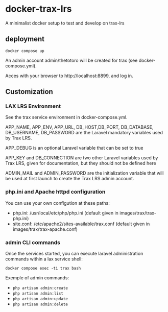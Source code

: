 # docker-trax-lrs

A minimalist docker setup to test and develop on trax-lrs

## deployment

```
docker compose up
```

An admin account admin/thetotoro will be created for trax (see docker-compose.yml).

Acces with your browser to http://localhost:8899, and log in.

## Customization

### LAX LRS Environment

See the trax service environment in docker-compose.yml.

APP_NAME, APP_ENV, APP_URL, DB_HOST,DB_PORT, DB_DATABASE, DB_USERNAME, DB_PASSWORD are the Laravel mandatory variables used by Trax LRS.

APP_DEBUG is an optional Laravel variable that can be set to true

APP_KEY and DB_CONNECTION are two other Laravel variables used by Trax LRS, given for documentation, but they should not be defined here

ADMIN_MAIL and ADMIN_PASSWORD are the initialization variable that will be used at first launch to create the Trax LRS admin account.

### php.ini and Apache httpd configuration

You can use your own configution at these paths:
- php.ini:  /usr/local/etc/php/php.ini (default given in images/trax/trax-php.ini)
- site.conf: /etc/apache2/sites-available/trax.conf (default given in images/trax/trax-apache.conf)

### admin CLI commands

Once the services started, you can execute laravel administration commands within a lax service shell:

```
docker compose exec -ti trax bash
```

Exemple of admin commands:

- `php artisan admin:create`
- `php artisan admin:list`
- `php artisan admin:update`
- `php artisan admin:delete`

